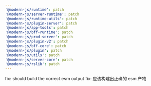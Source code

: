 ```yaml
---
'@modern-js/runtime': patch
'@modern-js/server-runtime': patch
'@modern-js/runtime-utils': patch
'@modern-js/plugin-server': patch
'@modern-js/app-tools': patch
'@modern-js/bff-runtime': patch
'@modern-js/prod-server': patch
'@modern-js/plugin-v2': patch
'@modern-js/bff-core': patch
'@modern-js/plugin': patch
'@modern-js/utils': patch
'@modern-js/server-core': patch
'@modern-js/rslib': patch
---
```


fix: should build the correct esm output
fix: 应该构建出正确的 esm 产物

